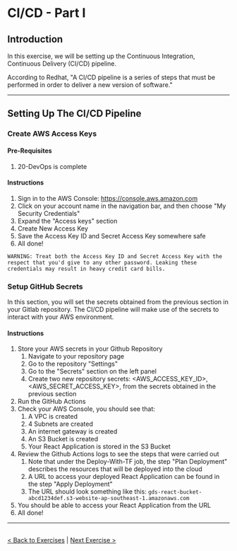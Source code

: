 # CI/CD - Part I

## Introduction
In this exercise, we will be setting up the Continuous Integration, Continuous Delivery (CI/CD) pipeline.

According to Redhat, "A CI/CD pipeline is a series of steps that must be performed in order to deliver a new version of software."

---

## Setting Up The CI/CD Pipeline

### Create AWS Access Keys

#### Pre-Requisites
1. 20-DevOps is complete

#### Instructions
1. Sign in to the AWS Console: https://console.aws.amazon.com
2. Click on your account name in the navigation bar, and then choose "My Security Credentials"
3. Expand the "Access keys" section
4. Create New Access Key
5. Save the Access Key ID and Secret Access Key somewhere safe
6. All done!
```
WARNING: Treat both the Access Key ID and Secret Access Key with the respect that you'd give to any other password. Leaking these credentials may result in heavy credit card bills.
```

### Setup GitHub Secrets
In this section, you will set the secrets obtained from the previous section in your Gitlab repository. The CI/CD pipeline will make use of the secrets to interact with your AWS environment.

#### Instructions
1. Store your AWS secrets in your Github Repository
    1. Navigate to your repository page
    2. Go to the repository "Settings"
    3. Go to the "Secrets" section on the left panel
    4. Create two new repository secrets: <AWS_ACCESS_KEY_ID>, <AWS_SECRET_ACCESS_KEY>, from the secrets obtained in the previous section
2. Run the GitHub Actions
3. Check your AWS Console, you should see that:
    1. A VPC is created
    2. 4 Subnets are created
    3. An internet gateway is created
    4. An S3 Bucket is created
    5. Your React Application is stored in the S3 Bucket
4. Review the Github Actions logs to see the steps that were carried out
    1. Note that under the Deploy-With-TF job, the step "Plan Deployment" describes the resources that will be deployed into the cloud
    2. A URL to access your deployed React Application can be found in the step "Apply Deployment"
    3. The URL should look something like this: `gds-react-bucket-abcd1234def.s3-website-ap-southeast-1.amazonaws.com`
5. You should be able to access your React Application from the URL
6. All done!

---

## 

[< Back to Exercises](../exercises/README.md) | [Next Exercise >](./32-Docker-Images.md)
